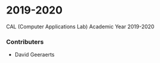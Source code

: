 # 2019-2020
CAL (Computer Applications Lab) Academic Year 2019-2020

### Contributers ###
- David Geeraerts
